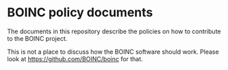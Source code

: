 # BOINC policy documents

The documents in this repository describe the policies on how to contribute to the BOINC project.

This is not a place to discuss how the BOINC software should work. Please look at https://github.com/BOINC/boinc for that.

